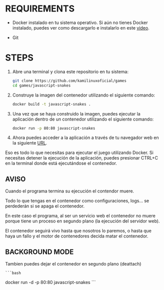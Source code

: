 # REQUIREMENTS

- Docker instalado en tu sistema operativo. Si aún no tienes Docker instalado, puedes ver como descargarlo e instalarlo en este [video](https://youtu.be/YpBoqXK_3wE).

- Git

# STEPS

1. Abre una terminal y clona este repositorio en tu sistema:

   ```bash
   git clone https://github.com/kamilinuxoficial/games
   cd games/javascript-snakes
   ```
2. Construye la imagen del contenedor utilizando el siguiente comando:
   ```bash
   docker build -t javascript-snakes .
   ```

3. Una vez que se haya construido la imagen, puedes ejecutar la aplicación dentro de un contenedor utilizando el siguiente comando:
   ```bash
   docker run -p 80:80 javascript-snakes
   ```
4. Ahora puedes acceder a la aplicación a través de tu navegador web en la siguiente [URL](http://localhost).


 Eso es todo lo que necesitas para ejecutar el juego utilizando Docker. Si necesitas detener la ejecución de la aplicación, puedes presionar CTRL+C en la terminal donde está ejecutándose el contenedor. 
   
## AVISO
 
Cuando el programa termina su ejecución el contendor muere.

Todo lo que tengas en el contenedor como configuraciones, logs... se perdederán si se apaga el contenedor.

En este caso el programa, al ser un servicio web el contenedor no muere porque tiene un proceso en segundo plano (la ejecución del servidor web).

El contenedor seguirá vivo hasta que nosotros lo paremos, o hasta que haya un fallo y el motor de contenedores decida matar el contenedor.


## BACKGROUND MODE

Tambien puedes dejar el contenedor en segundo plano (deattach)

    ```bash
   docker run -d -p 80:80 javascript-snakes
    ```